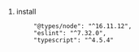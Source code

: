 1. install 

```
        "@types/node": "^16.11.12",
        "eslint": "^7.32.0",
        "typescript": "^4.5.4"
```